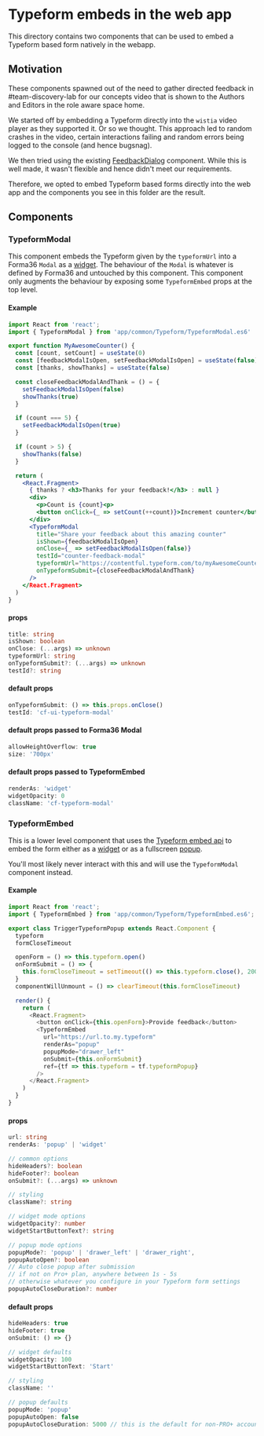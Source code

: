 # Typeform embeds in the web app

This directory contains two components that can be used to embed a Typeform based form natively in the webapp.

## Motivation

These components spawned out of the need to gather directed feedback in #team-discovery-lab for our
concepts video that is shown to the Authors and Editors in the role aware space home.

We started off by embedding a Typeform directly into the `wistia` video player as they supported it.
Or so we thought. This approach led to random crashes in the video, certain interactions failing and
random errors being logged to the console (and hence bugsnag).

We then tried using the existing [FeedbackDialog](/src/javascripts/app/common/FeedbackDialog.es6.js) component.
While this is well made, it wasn't flexible and hence didn't meet our requirements.

Therefore, we opted to embed Typeform based forms directly into the web app and the components you
see in this folder are the result.

## Components

### TypeformModal

This component embeds the Typeform given by the `typeformUrl` into a Forma36 `Modal` as a
[widget](https://developer.typeform.com/embed/modes/#widget-mode). The behaviour of the `Modal`
is whatever is defined by Forma36 and untouched by this component. This component only augments the
behaviour by exposing some `TypeformEmbed` props at the top level.

#### Example

```jsx
import React from 'react';
import { TypeformModal } from 'app/common/Typeform/TypeformModal.es6'

export function MyAwesomeCounter() {
  const [count, setCount] = useState(0)
  const [feedbackModalIsOpen, setFeedbackModalIsOpen] = useState(false)
  const [thanks, showThanks] = useState(false)

  const closeFeedbackModalAndThank = () = {
    setFeedbackModalIsOpen(false)
    showThanks(true)
  }

  if (count === 5) {
    setFeedbackModalIsOpen(true)
  }

  if (count > 5) {
    showThanks(false)
  }

  return (
    <React.Fragment>
      { thanks ? <h3>Thanks for your feedback!</h3> : null }
      <div>
        <p>Count is {count}<p>
        <button onClick={_ => setCount(++count)}>Increment counter</button>
      </div>
      <TypeformModal
        title="Share your feedback about this amazing counter"
        isShown={feedbackModalIsOpen}
        onClose={_ => setFeedbackModalIsOpen(false)}
        testId="counter-feedback-modal"
        typeformUrl="https://contentful.typeform.com/to/myAwesomeCounterForm"
        onTypeformSubmit={closeFeedbackModalAndThank}
      />
    </React.Fragment>
  )
}
```

#### props

```ts
title: string
isShown: boolean
onClose: (...args) => unknown
typeformUrl: string
onTypeformSubmit?: (...args) => unknown
testId?: string
```

#### default props

```js
onTypeformSubmit: () => this.props.onClose()
testId: 'cf-ui-typeform-modal'
```

#### default props passed to Forma36 Modal

```js
allowHeightOverflow: true
size: '700px'
```

#### default props passed to TypeformEmbed

```js
renderAs: 'widget'
widgetOpacity: 0
className: 'cf-typeform-modal'
```

### TypeformEmbed

This is a lower level component that uses the [Typeform embed api](https://developer.typeform.com/embed/)
to embed the form either as a [widget](https://developer.typeform.com/embed/modes/#widget-mode) or as a
fullscreen [popup](https://developer.typeform.com/embed/modes/#popup-mode).

You'll most likely never interact with this and will use the `TypeformModal` component instead.

#### Example

```js
import React from 'react';
import { TypeformEmbed } from 'app/common/Typeform/TypeformEmbed.es6';

export class TriggerTypeformPopup extends React.Component {
  typeform
  formCloseTimeout

  openForm = () => this.typeform.open()
  onFormSubmit = () => {
    this.formCloseTimeout = setTimeout(() => this.typeform.close(), 2000)
  }
  componentWillUnmount = () => clearTimeout(this.formCloseTimeout)

  render() {
    return (
      <React.Fragment>
        <button onClick={this.openForm}>Provide feedback</button>
        <TypeformEmbed
          url="https://url.to.my.typeform"
          renderAs="popup"
          popupMode="drawer_left"
          onSubmit={this.onFormSubmit}
          ref={tf => this.typeform = tf.typeformPopup}
        />
      </React.Fragment>
    )
  }
}
```

#### props

```ts
url: string
renderAs: 'popup' | 'widget'

// common options
hideHeaders?: boolean
hideFooter?: boolean
onSubmit?: (...args) => unknown

// styling
className?: string

// widget mode options
widgetOpacity?: number
widgetStartButtonText?: string

// popup mode options
popupMode?: 'popup' | 'drawer_left' | 'drawer_right',
popupAutoOpen?: boolean
// Auto close popup after submission
// if not on Pro+ plan, anywhere between 1s - 5s
// otherwise whatever you configure in your Typeform form settings
popupAutoCloseDuration?: number
```

#### default props

```js
hideHeaders: true
hideFooter: true
onSubmit: () => {}

// widget defaults
widgetOpacity: 100
widgetStartButtonText: 'Start'

// styling
className: ''

// popup defaults
popupMode: 'popup'
popupAutoOpen: false
popupAutoCloseDuration: 5000 // this is the default for non-PRO+ accounts
```
